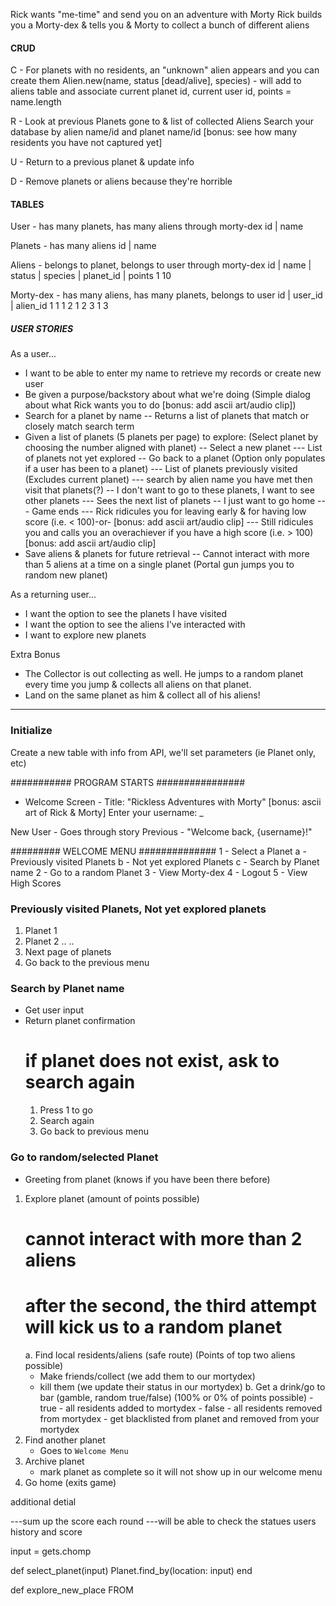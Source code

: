 Rick wants "me-time" and send you on an adventure with Morty
Rick builds you a Morty-dex & tells you & Morty to collect a bunch of different aliens

#### CRUD #####

C - For planets with no residents, an "unknown" alien appears and you can create them
      Alien.new(name, status [dead/alive], species) - will add to aliens table and associate current planet id, current user id, points = name.length

R - Look at previous Planets gone to & list of collected Aliens
      Search your database by alien name/id and planet name/id [bonus: see how many residents you have not captured yet]

U - Return to a previous planet & update info

D - Remove planets or aliens because they're horrible

#### TABLES ####

User - has many planets, has many aliens through morty-dex
id | name

Planets - has many aliens
id | name

Aliens - belongs to planet, belongs to user through morty-dex
id | name | status | species | planet_id | points
1                               10

Morty-dex - has many aliens, has many planets, belongs to user
id | user_id |  alien_id
1     1         1
2     1         2
3     1         3


##### USER STORIES ####
As a user...
- I want to be able to enter my name to retrieve my records or create new user
- Be given a purpose/backstory about what we're doing (Simple dialog about what Rick wants you to do [bonus: add ascii art/audio clip])
- Search for a planet by name
 -- Returns a list of planets that match or closely match search term
- Given a list of planets (5 planets per page) to explore: (Select planet by choosing the number aligned with planet)
 -- Select a new planet
  --- List of planets not yet explored
 -- Go back to a planet (Option only populates if a user has been to a planet)
  --- List of planets previously visited (Excludes current planet)
  --- search by alien name you have met then visit that planets(?)
 -- I don't want to go to these planets, I want to see other planets
  --- Sees the next list of planets
 -- I just want to go home
  --- Game ends
  --- Rick ridicules you for leaving early & for having low score (i.e. < 100)-or- [bonus: add ascii art/audio clip]
  --- Still ridicules you and calls you an overachiever if you have a high score (i.e. > 100) [bonus: add ascii art/audio clip]
- Save aliens & planets for future retrieval
 -- Cannot interact with more than 5 aliens at a time on a single planet (Portal gun jumps you to random new planet)

As a returning user...
- I want the option to see the planets I have visited
- I want the option to see the aliens I've interacted with
- I want to explore new planets

Extra Bonus
- The Collector is out collecting as well. He jumps to a random planet every time you jump & collects all aliens on that planet.
- Land on the same planet as him & collect all of his aliens!

---

### Initialize ###
Create a new table with info from API, we'll set parameters (ie Planet only, etc)

########### PROGRAM STARTS ################
 - Welcome Screen -
Title: "Rickless Adventures with Morty"
[bonus: ascii art of Rick & Morty]
Enter your username: _

New User - Goes through story
Previous - "Welcome back, {username}!"

######### WELCOME MENU ##############
1 - Select a Planet
    a - Previously visited Planets
    b - Not yet explored Planets
    c - Search by Planet name
2 - Go to a random Planet
3 - View Morty-dex
4 - Logout
5 - View High Scores

### Previously visited Planets, Not yet explored planets ###
1. Planet 1
2. Planet 2
..
..
6. Next page of planets
7. Go back to the previous menu

### Search by Planet name ###
- Get user input
- Return planet confirmation
  # if planet does not exist, ask to search again
  1. Press 1 to go
  2. Search again
  3. Go back to previous menu

### Go to random/selected Planet ###
- Greeting from planet (knows if you have been there before)
1. Explore planet (amount of points possible)
   # cannot interact with more than 2 aliens
   # after the second, the third attempt will kick us to a random planet
   a. Find local residents/aliens (safe route) (Points of top two aliens possible)
      - Make friends/collect (we add them to our mortydex)
      - kill them (we update their status in our mortydex)
   b. Get a drink/go to bar (gamble, random true/false) (100% or 0% of points possible)
       - true - all residents added to mortydex
       - false - all residents removed from mortydex
               - get blacklisted from planet and removed from your mortydex
2. Find another planet
   - Goes to `Welcome Menu`
3. Archive planet
   - mark planet as complete so it will not show up in our welcome menu
4. Go home (exits game)



additional detial

---sum up the score each round
---will be able to check the statues users history and score




input = gets.chomp


  def select_planet(input)
  Planet.find_by(location: input)
  end

  def explore_new_place
  FROM

